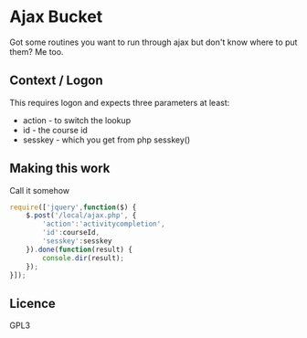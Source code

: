 # Ajax Bucket

Got some routines you want to run through ajax but don't know where to put them? Me too.

## Context / Logon

This requires logon and expects three parameters at least:

* action - to switch the lookup
* id - the course id
* sesskey - which you get from php sesskey()

## Making this work

Call it somehow

```js
require(['jquery',function($) {
    $.post('/local/ajax.php', {
        'action':'activitycompletion',
        'id':courseId,
        'sesskey':sesskey
    }).done(function(result) {
        console.dir(result);
    });
}]);
```

## Licence 

GPL3